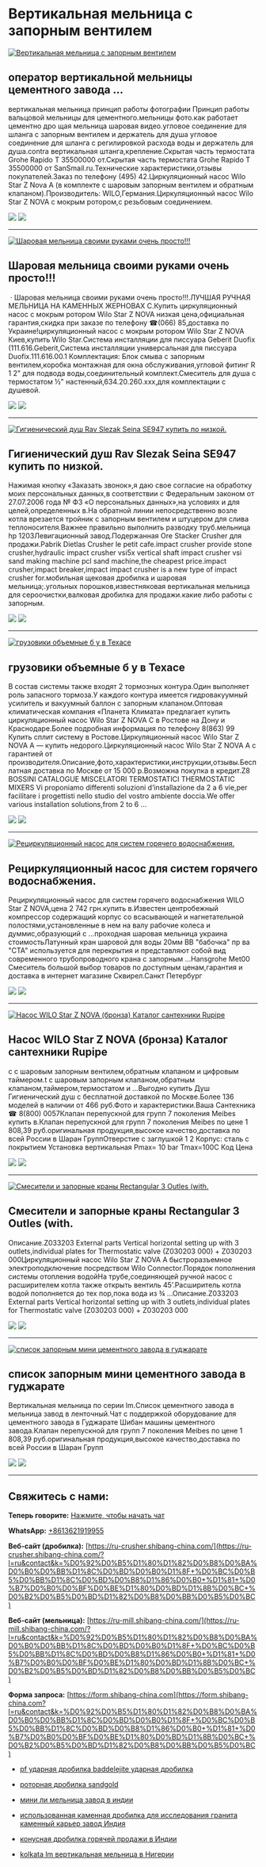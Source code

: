 # Вертикальная мельница с запорным вентилем

<a href="https://swt.shibang-china.com/?l=ru&img&k=%D0%92%D0%B5%D1%80%D1%82%D0%B8%D0%BA%D0%B0%D0%BB%D1%8C%D0%BD%D0%B0%D1%8F+%D0%BC%D0%B5%D0%BB%D1%8C%D0%BD%D0%B8%D1%86%D0%B0+%D1%81+%D0%B7%D0%B0%D0%BF%D0%BE%D1%80%D0%BD%D1%8B%D0%BC+%D0%B2%D0%B5%D0%BD%D1%82%D0%B8%D0%BB%D0%B5%D0%BC" target="_blank">![Вертикальная мельница с запорным вентилем](http://static.shibang-china.com/all-800x300/568.jpg)</a>

## оператор вертикальной мельницы цементного завода …
вертикальная мельница принцип работы фотографии Принцип работы вальцовой мельницы для цементного.мельницы фото.как работает цементно дро щая мельница шаровая видео.угловое соединение для шланга с запорным вентилем и держатель для душа угловое соединение для шланга с регилировкой расхода воды и держатель для душа.contra вертикальная штанга,крепление.Скрытая часть термостата Grohe Rapido T 35500000 от.Скрытая часть термостата Grohe Rapido T 35500000 от SanSmail.ru.Технические характеристики,отзывы покупателей.Заказ по телефону (495) 42.Циркуляционный насос Wilo Star Z Nova A (в комплекте с шаровым запорным вентилем и обратным клапаном).Производитель: WILO,Германия.Циркуляционный насос Wilo Star Z NOVA с мокрым ротором,с резьбовым соединением.


<a href="https://whatsapp.shibangsoft.com/WhatsApp.php" target="_blank" title="WhatsApp">![](http://static.shibang-china.com/icon/whatsapp.png)</a> <a href="https://swt.shibang-china.com/?l=ru&icon&k=%D0%92%D0%B5%D1%80%D1%82%D0%B8%D0%BA%D0%B0%D0%BB%D1%8C%D0%BD%D0%B0%D1%8F+%D0%BC%D0%B5%D0%BB%D1%8C%D0%BD%D0%B8%D1%86%D0%B0+%D1%81+%D0%B7%D0%B0%D0%BF%D0%BE%D1%80%D0%BD%D1%8B%D0%BC+%D0%B2%D0%B5%D0%BD%D1%82%D0%B8%D0%BB%D0%B5%D0%BC" target="_blank">![](http://static.shibang-china.com/icon/chat-ru.png)</a>

---

<a href="https://swt.shibang-china.com/?l=ru&img&k=%D0%92%D0%B5%D1%80%D1%82%D0%B8%D0%BA%D0%B0%D0%BB%D1%8C%D0%BD%D0%B0%D1%8F+%D0%BC%D0%B5%D0%BB%D1%8C%D0%BD%D0%B8%D1%86%D0%B0+%D1%81+%D0%B7%D0%B0%D0%BF%D0%BE%D1%80%D0%BD%D1%8B%D0%BC+%D0%B2%D0%B5%D0%BD%D1%82%D0%B8%D0%BB%D0%B5%D0%BC" target="_blank">![Шаровая мельница своими руками очень просто!!!](http://static.shibang-china.com/all-800x300/889.jpg)</a>

## Шаровая мельница своими руками очень просто!!!
&nbsp;&#0183;&#32;Шаровая мельница своими руками очень просто!!!.ЛУЧШАЯ РУЧНАЯ МЕЛЬНИЦА НА КАМЕННЫХ ЖЕРНОВАХ С.Купить циркуляционный насос с мокрым ротором Wilo Star Z NOVA низкая цена,официальная гарантия,скидка при заказе по телефону ☎(066) 85,доставка по Украине!циркуляционный насос с мокрым ротором Wilo Star Z NOVA Киев,купить Wilo Star.Система инсталляции для писсуара Geberit Duofix (111.616.Geberit,Система инсталляции универсальная для писсуара Duofix.111.616.00.1 Комплектация: Блок смыва с запорным вентилем,коробка монтажная для окна обслуживания,угловой фитинг R 1 2&quot; для подвода воды,соединительный комплект.Смеситель для душа с термостатом &#189;&quot; настенный,634.20.260.xxx,для комплектации с душевой.


<a href="https://whatsapp.shibangsoft.com/WhatsApp.php" target="_blank" title="WhatsApp">![](http://static.shibang-china.com/icon/whatsapp.png)</a> <a href="https://swt.shibang-china.com/?l=ru&icon&k=%D0%92%D0%B5%D1%80%D1%82%D0%B8%D0%BA%D0%B0%D0%BB%D1%8C%D0%BD%D0%B0%D1%8F+%D0%BC%D0%B5%D0%BB%D1%8C%D0%BD%D0%B8%D1%86%D0%B0+%D1%81+%D0%B7%D0%B0%D0%BF%D0%BE%D1%80%D0%BD%D1%8B%D0%BC+%D0%B2%D0%B5%D0%BD%D1%82%D0%B8%D0%BB%D0%B5%D0%BC" target="_blank">![](http://static.shibang-china.com/icon/chat-ru.png)</a>

---

<a href="https://swt.shibang-china.com/?l=ru&img&k=%D0%92%D0%B5%D1%80%D1%82%D0%B8%D0%BA%D0%B0%D0%BB%D1%8C%D0%BD%D0%B0%D1%8F+%D0%BC%D0%B5%D0%BB%D1%8C%D0%BD%D0%B8%D1%86%D0%B0+%D1%81+%D0%B7%D0%B0%D0%BF%D0%BE%D1%80%D0%BD%D1%8B%D0%BC+%D0%B2%D0%B5%D0%BD%D1%82%D0%B8%D0%BB%D0%B5%D0%BC" target="_blank">![Гигиенический душ Rav Slezak Seina SE947 купить по низкой.](http://static.shibang-china.com/all-800x300/218.jpg)</a>

## Гигиенический душ Rav Slezak Seina SE947 купить по низкой.
Нажимая кнопку &#171;Заказать звонок&#187;,я даю свое согласие на обработку моих персональных данных,в соответствии с Федеральным законом от 27.07.2006 года № ФЗ &#171;О персональных данных&#187;,на условиях и для целей,определенных в.На обратной линии непосредственно возле котла врезается тройник с запорным вентилем и штуцером для слива теплоносителя.Важнее правильно выполнить разводку труб.мельница hp 1203Левигационный завод.Подержанная Ore Stacker Crusher для продажи.Pabrik Dietlas Crusher le petit cafe.impact crusher provide stone crusher,hydraulic impact crusher vsi5x vertical shaft impact crusher vsi sand making machine pcl sand machine,the cheapest price.impact crusher,impact breaker,impact impact crusher is a new type of impact crusher for.мобильная щековая дробилка и шаровая мельница;.угольных порошков,известняковая вертикальная мельница для сероочистки,валковая дробилка для продажи.какие либо работы с запорным.


<a href="https://whatsapp.shibangsoft.com/WhatsApp.php" target="_blank" title="WhatsApp">![](http://static.shibang-china.com/icon/whatsapp.png)</a> <a href="https://swt.shibang-china.com/?l=ru&icon&k=%D0%92%D0%B5%D1%80%D1%82%D0%B8%D0%BA%D0%B0%D0%BB%D1%8C%D0%BD%D0%B0%D1%8F+%D0%BC%D0%B5%D0%BB%D1%8C%D0%BD%D0%B8%D1%86%D0%B0+%D1%81+%D0%B7%D0%B0%D0%BF%D0%BE%D1%80%D0%BD%D1%8B%D0%BC+%D0%B2%D0%B5%D0%BD%D1%82%D0%B8%D0%BB%D0%B5%D0%BC" target="_blank">![](http://static.shibang-china.com/icon/chat-ru.png)</a>

---

<a href="https://swt.shibang-china.com/?l=ru&img&k=%D0%92%D0%B5%D1%80%D1%82%D0%B8%D0%BA%D0%B0%D0%BB%D1%8C%D0%BD%D0%B0%D1%8F+%D0%BC%D0%B5%D0%BB%D1%8C%D0%BD%D0%B8%D1%86%D0%B0+%D1%81+%D0%B7%D0%B0%D0%BF%D0%BE%D1%80%D0%BD%D1%8B%D0%BC+%D0%B2%D0%B5%D0%BD%D1%82%D0%B8%D0%BB%D0%B5%D0%BC" target="_blank">![грузовики объемные б у в Техасе](http://static.shibang-china.com/all-800x300/973.jpg)</a>

## грузовики объемные б у в Техасе
В состав системы также входят 2 тормозных контура.Один выполняет роль запасного тормоза.У каждого контура имеется гидровакуумный усилитель и вакуумный баллон с запорным клапаном.Оптовая климатическая компания &#171;Планета Климата&#187; предлагает купить циркуляционный насос Wilo Star Z NOVA C в Ростове на Дону и Краснодаре.Более подробная информация по телефону 8(863) 99 Купить сплит систему в Ростове.Циркуляционный насос Wilo Star Z NOVA A — купить недорого.Циркуляционный насос Wilo Star Z NOVA A с гарантией от производителя.Описание,фото,характеристики,инструкции,отзывы.Бесплатная доставка по Москве от 15 000 р.Возможна покупка в кредит.Z8 BOSSINI CATALOGUE MISCELATORI TERMOSTATICI THERMOSTATIC MIXERS Vi proponiamo differenti soluzioni d’installazione da 2 a 6 vie,per facilitare i progettisti nello studio del vostro ambiente doccia.We offer various installation solutions,from 2 to 6 …


<a href="https://whatsapp.shibangsoft.com/WhatsApp.php" target="_blank" title="WhatsApp">![](http://static.shibang-china.com/icon/whatsapp.png)</a> <a href="https://swt.shibang-china.com/?l=ru&icon&k=%D0%92%D0%B5%D1%80%D1%82%D0%B8%D0%BA%D0%B0%D0%BB%D1%8C%D0%BD%D0%B0%D1%8F+%D0%BC%D0%B5%D0%BB%D1%8C%D0%BD%D0%B8%D1%86%D0%B0+%D1%81+%D0%B7%D0%B0%D0%BF%D0%BE%D1%80%D0%BD%D1%8B%D0%BC+%D0%B2%D0%B5%D0%BD%D1%82%D0%B8%D0%BB%D0%B5%D0%BC" target="_blank">![](http://static.shibang-china.com/icon/chat-ru.png)</a>

---

<a href="https://swt.shibang-china.com/?l=ru&img&k=%D0%92%D0%B5%D1%80%D1%82%D0%B8%D0%BA%D0%B0%D0%BB%D1%8C%D0%BD%D0%B0%D1%8F+%D0%BC%D0%B5%D0%BB%D1%8C%D0%BD%D0%B8%D1%86%D0%B0+%D1%81+%D0%B7%D0%B0%D0%BF%D0%BE%D1%80%D0%BD%D1%8B%D0%BC+%D0%B2%D0%B5%D0%BD%D1%82%D0%B8%D0%BB%D0%B5%D0%BC" target="_blank">![Рециркуляционный насос для систем горячего водоснабжения.](http://static.shibang-china.com/all-800x300/1129.jpg)</a>

## Рециркуляционный насос для систем горячего водоснабжения.
Рециркуляционный насос для систем горячего водоснабжения WILO Star Z NOVA,цена 2 742 грн.купить в.Известен центробежный компрессор содержащий корпус со всасывающей и нагнетательной полостями,установленные в нем на валу рабочие колеса и думмис,образующий с …проходная шаровая мельница украина стоимостьЛатунный кран шаровой для воды 20мм ВВ &quot;бабочка&quot; пр ва &quot;СТА&quot; используется для перекрытия и представляют собой вид современного трубопроводного крана с запорным …Hansgrohe Met00 Смеситель большой выбор товаров по доступным ценам,гарантия и доставка в интернет магазине Сквирел.Санкт Петербург


<a href="https://whatsapp.shibangsoft.com/WhatsApp.php" target="_blank" title="WhatsApp">![](http://static.shibang-china.com/icon/whatsapp.png)</a> <a href="https://swt.shibang-china.com/?l=ru&icon&k=%D0%92%D0%B5%D1%80%D1%82%D0%B8%D0%BA%D0%B0%D0%BB%D1%8C%D0%BD%D0%B0%D1%8F+%D0%BC%D0%B5%D0%BB%D1%8C%D0%BD%D0%B8%D1%86%D0%B0+%D1%81+%D0%B7%D0%B0%D0%BF%D0%BE%D1%80%D0%BD%D1%8B%D0%BC+%D0%B2%D0%B5%D0%BD%D1%82%D0%B8%D0%BB%D0%B5%D0%BC" target="_blank">![](http://static.shibang-china.com/icon/chat-ru.png)</a>

---

<a href="https://swt.shibang-china.com/?l=ru&img&k=%D0%92%D0%B5%D1%80%D1%82%D0%B8%D0%BA%D0%B0%D0%BB%D1%8C%D0%BD%D0%B0%D1%8F+%D0%BC%D0%B5%D0%BB%D1%8C%D0%BD%D0%B8%D1%86%D0%B0+%D1%81+%D0%B7%D0%B0%D0%BF%D0%BE%D1%80%D0%BD%D1%8B%D0%BC+%D0%B2%D0%B5%D0%BD%D1%82%D0%B8%D0%BB%D0%B5%D0%BC" target="_blank">![Насос WILO Star Z NOVA (бронза) Каталог сантехники Rupipe](http://static.shibang-china.com/all-800x300/1436.jpg)</a>

## Насос WILO Star Z NOVA (бронза) Каталог сантехники Rupipe
c с шаровым запорным вентилем,обратным клапаном и цифровым таймером.t с шаровым запорным клапаном,обратным клапаном,таймером,термостатом и …Выгодно купить Душ Гигиенический душ с бесплатной доставкой по Москве.Более 136 моделей в наличии от 466 руб.Фото и характеристики.Ваша Сантехника ☎ 8(800) 0057Клапан перепускной для групп 7 поколения Meibes купить в.Клапан перепускной для групп 7 поколения Meibes по цене 1 808,39 руб.оригинальная продукция,высокое качество,доставка по всей России в Шаран ГруппОтверстие с заглушкой 1 2 Корпус: сталь с покрытием Установка вертикальная Pmax= 10 bar Tmax=100C Код Цена


<a href="https://whatsapp.shibangsoft.com/WhatsApp.php" target="_blank" title="WhatsApp">![](http://static.shibang-china.com/icon/whatsapp.png)</a> <a href="https://swt.shibang-china.com/?l=ru&icon&k=%D0%92%D0%B5%D1%80%D1%82%D0%B8%D0%BA%D0%B0%D0%BB%D1%8C%D0%BD%D0%B0%D1%8F+%D0%BC%D0%B5%D0%BB%D1%8C%D0%BD%D0%B8%D1%86%D0%B0+%D1%81+%D0%B7%D0%B0%D0%BF%D0%BE%D1%80%D0%BD%D1%8B%D0%BC+%D0%B2%D0%B5%D0%BD%D1%82%D0%B8%D0%BB%D0%B5%D0%BC" target="_blank">![](http://static.shibang-china.com/icon/chat-ru.png)</a>

---

<a href="https://swt.shibang-china.com/?l=ru&img&k=%D0%92%D0%B5%D1%80%D1%82%D0%B8%D0%BA%D0%B0%D0%BB%D1%8C%D0%BD%D0%B0%D1%8F+%D0%BC%D0%B5%D0%BB%D1%8C%D0%BD%D0%B8%D1%86%D0%B0+%D1%81+%D0%B7%D0%B0%D0%BF%D0%BE%D1%80%D0%BD%D1%8B%D0%BC+%D0%B2%D0%B5%D0%BD%D1%82%D0%B8%D0%BB%D0%B5%D0%BC" target="_blank">![Смесители и запорные краны Rectangular 3 Outles (with.](http://static.shibang-china.com/all-800x300/1117.jpg)</a>

## Смесители и запорные краны Rectangular 3 Outles (with.
Описание.Z033203 External parts Vertical horizontal setting up with 3 outlets,individual plates for Thermostatic valve (Z030203 000) + Z030203 000Циркуляционный насос Wilo Star Z NOVA A быстроразъемное электроподключение посредством Wilo Connector.Порядок пополнения системы отопления водойНа трубе,соединяющей ручной насос с расширителем котла также открыть вентиль 45’.Расширитель котла водой пополняется до тех пор,пока вода из &#190; …Описание.Z033203 External parts Vertical horizontal setting up with 3 outlets,individual plates for Thermostatic valve (Z030203 000) + Z030203 000


<a href="https://whatsapp.shibangsoft.com/WhatsApp.php" target="_blank" title="WhatsApp">![](http://static.shibang-china.com/icon/whatsapp.png)</a> <a href="https://swt.shibang-china.com/?l=ru&icon&k=%D0%92%D0%B5%D1%80%D1%82%D0%B8%D0%BA%D0%B0%D0%BB%D1%8C%D0%BD%D0%B0%D1%8F+%D0%BC%D0%B5%D0%BB%D1%8C%D0%BD%D0%B8%D1%86%D0%B0+%D1%81+%D0%B7%D0%B0%D0%BF%D0%BE%D1%80%D0%BD%D1%8B%D0%BC+%D0%B2%D0%B5%D0%BD%D1%82%D0%B8%D0%BB%D0%B5%D0%BC" target="_blank">![](http://static.shibang-china.com/icon/chat-ru.png)</a>

---

<a href="https://swt.shibang-china.com/?l=ru&img&k=%D0%92%D0%B5%D1%80%D1%82%D0%B8%D0%BA%D0%B0%D0%BB%D1%8C%D0%BD%D0%B0%D1%8F+%D0%BC%D0%B5%D0%BB%D1%8C%D0%BD%D0%B8%D1%86%D0%B0+%D1%81+%D0%B7%D0%B0%D0%BF%D0%BE%D1%80%D0%BD%D1%8B%D0%BC+%D0%B2%D0%B5%D0%BD%D1%82%D0%B8%D0%BB%D0%B5%D0%BC" target="_blank">![список запорным мини цементного завода в гуджарате](http://static.shibang-china.com/all-800x300/430.jpg)</a>

## список запорным мини цементного завода в гуджарате
Вертикальная мельница по серии lm.Список цементного завода в мельница завод в ленточный.Чат с поддержкой оборудование для цементного завода в Гуджарате Шибан машины цементного завода.Клапан перепускной для групп 7 поколения Meibes по цене 1 808,39 руб.оригинальная продукция,высокое качество,доставка по всей России в Шаран Групп

<a href="https://whatsapp.shibangsoft.com/WhatsApp.php" target="_blank" title="WhatsApp">![](http://static.shibang-china.com/icon/whatsapp.png)</a> <a href="https://swt.shibang-china.com/?l=ru&icon&k=%D0%92%D0%B5%D1%80%D1%82%D0%B8%D0%BA%D0%B0%D0%BB%D1%8C%D0%BD%D0%B0%D1%8F+%D0%BC%D0%B5%D0%BB%D1%8C%D0%BD%D0%B8%D1%86%D0%B0+%D1%81+%D0%B7%D0%B0%D0%BF%D0%BE%D1%80%D0%BD%D1%8B%D0%BC+%D0%B2%D0%B5%D0%BD%D1%82%D0%B8%D0%BB%D0%B5%D0%BC" target="_blank">![](http://static.shibang-china.com/icon/chat-ru.png)</a>

---
## Свяжитесь с нами:

**Теперь говорите:** [Нажмите, чтобы начать чат](https://swt.shibang-china.com?l=ru&contact&k=%D0%92%D0%B5%D1%80%D1%82%D0%B8%D0%BA%D0%B0%D0%BB%D1%8C%D0%BD%D0%B0%D1%8F+%D0%BC%D0%B5%D0%BB%D1%8C%D0%BD%D0%B8%D1%86%D0%B0+%D1%81+%D0%B7%D0%B0%D0%BF%D0%BE%D1%80%D0%BD%D1%8B%D0%BC+%D0%B2%D0%B5%D0%BD%D1%82%D0%B8%D0%BB%D0%B5%D0%BC)

**WhatsApp:**  [+8613621919955](https://whatsapp.shibangsoft.com/WhatsApp.php)

**Веб-сайт (дробилка):** [https://ru-crusher.shibang-china.com/](https://ru-crusher.shibang-china.com/?l=ru&contact&k=%D0%92%D0%B5%D1%80%D1%82%D0%B8%D0%BA%D0%B0%D0%BB%D1%8C%D0%BD%D0%B0%D1%8F+%D0%BC%D0%B5%D0%BB%D1%8C%D0%BD%D0%B8%D1%86%D0%B0+%D1%81+%D0%B7%D0%B0%D0%BF%D0%BE%D1%80%D0%BD%D1%8B%D0%BC+%D0%B2%D0%B5%D0%BD%D1%82%D0%B8%D0%BB%D0%B5%D0%BC)

**Веб-сайт (мельница):** [https://ru-mill.shibang-china.com/](https://ru-mill.shibang-china.com/?l=ru&contact&k=%D0%92%D0%B5%D1%80%D1%82%D0%B8%D0%BA%D0%B0%D0%BB%D1%8C%D0%BD%D0%B0%D1%8F+%D0%BC%D0%B5%D0%BB%D1%8C%D0%BD%D0%B8%D1%86%D0%B0+%D1%81+%D0%B7%D0%B0%D0%BF%D0%BE%D1%80%D0%BD%D1%8B%D0%BC+%D0%B2%D0%B5%D0%BD%D1%82%D0%B8%D0%BB%D0%B5%D0%BC)

**Форма запроса:** [https://form.shibang-china.com](https://form.shibang-china.com?l=ru&contact&k=%D0%92%D0%B5%D1%80%D1%82%D0%B8%D0%BA%D0%B0%D0%BB%D1%8C%D0%BD%D0%B0%D1%8F+%D0%BC%D0%B5%D0%BB%D1%8C%D0%BD%D0%B8%D1%86%D0%B0+%D1%81+%D0%B7%D0%B0%D0%BF%D0%BE%D1%80%D0%BD%D1%8B%D0%BC+%D0%B2%D0%B5%D0%BD%D1%82%D0%B8%D0%BB%D0%B5%D0%BC)

* [pf ударная дробилка baddelejite ударная дробилка](../135/pf%20%D1%83%D0%B4%D0%B0%D1%80%D0%BD%D0%B0%D1%8F%20%D0%B4%D1%80%D0%BE%D0%B1%D0%B8%D0%BB%D0%BA%D0%B0%20baddelejite%20%D1%83%D0%B4%D0%B0%D1%80%D0%BD%D0%B0%D1%8F%20%D0%B4%D1%80%D0%BE%D0%B1%D0%B8%D0%BB%D0%BA%D0%B0.md)

* [роторная дробилка sandgold](../135/%D1%80%D0%BE%D1%82%D0%BE%D1%80%D0%BD%D0%B0%D1%8F%20%D0%B4%D1%80%D0%BE%D0%B1%D0%B8%D0%BB%D0%BA%D0%B0%20sandgold.md)

* [мини ли мельница завод в индии](../134/%D0%BC%D0%B8%D0%BD%D0%B8%20%D0%BB%D0%B8%20%D0%BC%D0%B5%D0%BB%D1%8C%D0%BD%D0%B8%D1%86%D0%B0%20%D0%B7%D0%B0%D0%B2%D0%BE%D0%B4%20%D0%B2%20%D0%B8%D0%BD%D0%B4%D0%B8%D0%B8.md)

* [использованная каменная дробилка для исследования гранита каменный карьер завод Индия](../135/%D0%B8%D1%81%D0%BF%D0%BE%D0%BB%D1%8C%D0%B7%D0%BE%D0%B2%D0%B0%D0%BD%D0%BD%D0%B0%D1%8F%20%D0%BA%D0%B0%D0%BC%D0%B5%D0%BD%D0%BD%D0%B0%D1%8F%20%D0%B4%D1%80%D0%BE%D0%B1%D0%B8%D0%BB%D0%BA%D0%B0%20%D0%B4%D0%BB%D1%8F%20%D0%B8%D1%81%D1%81%D0%BB%D0%B5%D0%B4%D0%BE%D0%B2%D0%B0%D0%BD%D0%B8%D1%8F%20%D0%B3%D1%80%D0%B0%D0%BD%D0%B8%D1%82%D0%B0%20%D0%BA%D0%B0%D0%BC%D0%B5%D0%BD%D0%BD%D1%8B%D0%B9%20%D0%BA%D0%B0%D1%80%D1%8C%D0%B5%D1%80%20%D0%B7%D0%B0%D0%B2%D0%BE%D0%B4%20%D0%98%D0%BD%D0%B4%D0%B8%D1%8F.md)

* [конусная дробилка горячей продажи в Индии](../134/%D0%BA%D0%BE%D0%BD%D1%83%D1%81%D0%BD%D0%B0%D1%8F%20%D0%B4%D1%80%D0%BE%D0%B1%D0%B8%D0%BB%D0%BA%D0%B0%20%D0%B3%D0%BE%D1%80%D1%8F%D1%87%D0%B5%D0%B9%20%D0%BF%D1%80%D0%BE%D0%B4%D0%B0%D0%B6%D0%B8%20%D0%B2%20%D0%98%D0%BD%D0%B4%D0%B8%D0%B8.md)

* [kolkata lm вертикальная мельница в Нигерии](../135/kolkata%20lm%20%D0%B2%D0%B5%D1%80%D1%82%D0%B8%D0%BA%D0%B0%D0%BB%D1%8C%D0%BD%D0%B0%D1%8F%20%D0%BC%D0%B5%D0%BB%D1%8C%D0%BD%D0%B8%D1%86%D0%B0%20%D0%B2%20%D0%9D%D0%B8%D0%B3%D0%B5%D1%80%D0%B8%D0%B8.md)